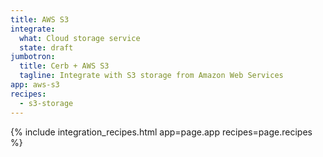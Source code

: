 ```yaml
---
title: AWS S3
integrate:
  what: Cloud storage service
  state: draft
jumbotron:
  title: Cerb + AWS S3
  tagline: Integrate with S3 storage from Amazon Web Services
app: aws-s3
recipes:
  - s3-storage
---
```


{% include integration_recipes.html app=page.app recipes=page.recipes %}